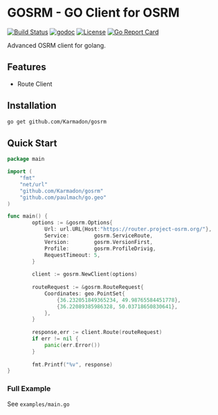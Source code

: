 # GOSRM - GO Client for OSRM
[![Build Status](https://travis-ci.org/Karmadon/gosrm.svg?branch=master)](https://travis-ci.org/Karmadon/gosrm)
[![godoc](https://img.shields.io/badge/godoc-reference-blue.svg?style=flat-square)](https://godoc.org/github.com/Karmadon/gosrm)
[![License](https://img.shields.io/badge/license-MIT-blue.svg?style=flat-square)](LICENSE)
[![Go Report Card](https://goreportcard.com/badge/github.com/Karmadon/gosrm)](https://goreportcard.com/report/github.com/Karmadon/gosrm)

Advanced OSRM client for golang.

## Features

- Route Client

## Installation

```bash
go get github.com/Karmadon/gosrm
```

## Quick Start

```go
package main

import (
	"fmt"
	"net/url"
	"github.com/Karmadon/gosrm"
	"github.com/paulmach/go.geo"
)

func main() {
		options := &gosrm.Options{
    		Url: url.URL{Host:"https://router.project-osrm.org/"},
    		Service:        gosrm.ServiceRoute,
    		Version:        gosrm.VersionFirst,
    		Profile:        gosrm.ProfileDrivig,
    		RequestTimeout: 5,
    	}
    
    	client := gosrm.NewClient(options)
    
    	routeRequest := &gosrm.RouteRequest{
    		Coordinates: geo.PointSet{
    			{36.232051849365234, 49.98765584451778},
    			{36.22089385986328, 50.03718650830641},
    	    },
    	}
    
    	response,err := client.Route(routeRequest)
    	if err != nil {
    		panic(err.Error())
    	}
    
    	fmt.Printf("%v", response)
}
```

### Full Example

See `examples/main.go`

